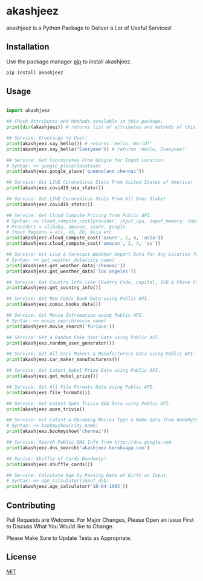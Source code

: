 # akashjeez

akashjeez is a Python Package to Deliver a Lot of Useful Services!

## Installation

Use the package manager [pip](https://pip.pypa.io/en/stable/) to install akashjeez.

```bash
pip install akashjeez
```

## Usage

```python

import akashjeez

## Check Attributes and Methods available in this package.
print(dir(akashjeez)) # returns list of attributes and methods of this module.

## Service: Greetings to User!
print(akashjeez.say_hello()) # returns 'Hello, World!'
print(akashjeez.say_hello("Everyone")) # returns 'Hello, Everyone!'

## Service: Get Coordinates From Google for Input Location
# Syntax: >> google_place(location)
print(akashjeez.google_place('queensland chennai'))

## Service: Get LIVE CoronaVirus Stats From United States of America!
print(akashjeez.covid19_usa_stats())

## Service: Get LIVE CoronaVirus Stats From All Over Globe!
print(akashjeez.covid19_stats())

## Service: Get Cloud Compute Pricing from Public API.
# Syntax: >> cloud_compute_cost(provider, input_cpu, input_memory, input_region)
# Providers = alibaba, amazon, azure, google 
# Input Regions = all, US, EU, Asia etc
print(akashjeez.cloud_compute_cost('azure', 2, 4, 'asia'))
print(akashjeez.cloud_compute_cost('amazon', 2, 4, 'us'))

## Service: Get Live & Forecast Weather Report Data for Any Location from Public API.
# Syntax: >> get_weather_data(city_name)
print(akashjeez.get_weather_data('chennai'))
print(akashjeez.get_weather_data('los angeles'))

## Service: Get Country Info like COuntry Code, capital, ISO & Phone Code using Public API .
print(akashjeez.get_country_info())

## Service: Get New Comic Book Data using Public API.
print(akashjeez.comic_books_data())

## Service: Get Movie Infromation using Public API.
# Syntax: >> movie_search(movie_name)
print(akashjeez.movie_search('furious'))

## Service: Get a Random Fake User Data using Public API.
print(akashjeez.random_user_generator())

## Service: Get All Cars Makers & Manufacturers Data using Public API.
print(akashjeez.car_maker_manufacturers())

## Service: Get Latest Nobel Prize Data using Public API.
print(akashjeez.get_nobel_prize())

## Service: Get All File Formats Data using Public API.
print(akashjeez.file_formats())

## Service: Get Latest Open Trivia Q&A Data using Public API.
print(akashjeez.open_trivia()

## Service: Get Latest & Upcoming Movies Type & Name Data from BookMyShow.com
# Syntax: >> bookmyshow(city_name)
print(akashjeez.bookmyshow('chennai'))

## Service: Search Public DNS Info from http://dns.google.com
print(akashjeez.dns_search('akashjeez.herokuapp.com')

## Serice: Shuffle of Cards Randomly!
print(akashjeez.shuffle_cards())

## Service: Calculate Age by Passing Date of Birth as Input.
# Syntax: >> age_calculator(input_dob)
print(akashjeez.age_calculator('10-04-1993'))

```


## Contributing
Pull Requests are Welcome. For Major Changes, Please Open an issue First to Discuss What You Would like to Change.

Please Make Sure to Update Tests as Appropriate.

## License
[MIT](https://choosealicense.com/licenses/mit/)